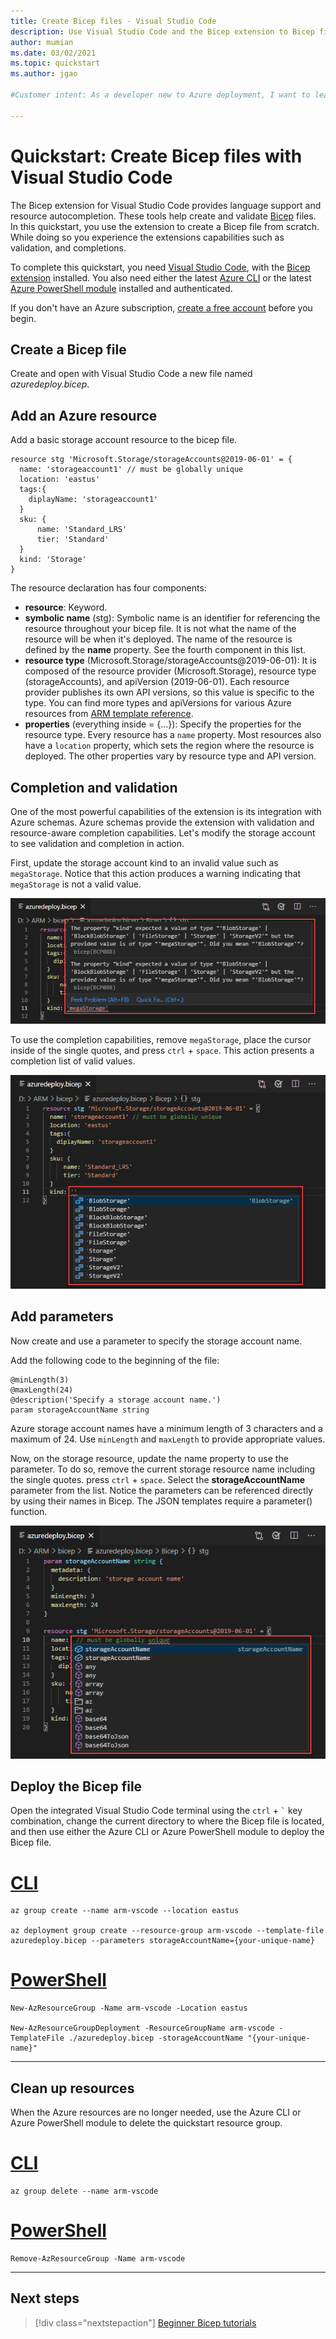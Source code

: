 ```yaml
---
title: Create Bicep files - Visual Studio Code
description: Use Visual Studio Code and the Bicep extension to Bicep files for deploy Azure resources
author: mumian
ms.date: 03/02/2021
ms.topic: quickstart
ms.author: jgao

#Customer intent: As a developer new to Azure deployment, I want to learn how to use Visual Studio Code to create and edit Bicep files, so I can use them to deploy Azure resources.

---
```


# Quickstart: Create Bicep files with Visual Studio Code

The Bicep extension for Visual Studio Code provides language support and resource autocompletion. These tools help create and validate [Bicep](./bicep-overview.md) files. In this quickstart, you use the extension to create a Bicep file from scratch. While doing so you experience the extensions capabilities such as validation, and completions.

To complete this quickstart, you need [Visual Studio Code](https://code.visualstudio.com/), with the [Bicep extension](https://marketplace.visualstudio.com/items?itemName=ms-azuretools.vscode-bicep) installed. You also need either the latest [Azure CLI](/cli/azure/?view=azure-cli-latest&preserve-view=true) or the latest [Azure PowerShell module](/powershell/azure/new-azureps-module-az?view=azps-3.7.0&preserve-view=true) installed and authenticated.

If you don't have an Azure subscription, [create a free account](https://azure.microsoft.com/free/) before you begin.

## Create a Bicep file

Create and open with Visual Studio Code a new file named *azuredeploy.bicep*.

## Add an Azure resource

Add a basic storage account resource to the bicep file.

```bicep
resource stg 'Microsoft.Storage/storageAccounts@2019-06-01' = {
  name: 'storageaccount1' // must be globally unique
  location: 'eastus'
  tags:{
    diplayName: 'storageaccount1'
  }
  sku: {
      name: 'Standard_LRS'
      tier: 'Standard'
  }
  kind: 'Storage'
}
```

The resource declaration has four components:

- **resource**: Keyword.
- **symbolic name** (stg): Symbolic name is an identifier for referencing the resource throughout your bicep file. It is not what the name of the resource will be when it's deployed. The name of the resource is defined by the **name** property.  See the fourth component in this list.
- **resource type** (Microsoft.Storage/storageAccounts@2019-06-01): It is composed of the resource provider (Microsoft.Storage), resource type (storageAccounts), and apiVersion (2019-06-01). Each resource provider publishes its own API versions, so this value is specific to the type. You can find more types and apiVersions for various Azure resources from [ARM template reference](/azure/templates/).
- **properties** (everything inside = {...}): Specify the properties for the resource type. Every resource has a `name` property. Most resources also have a `location` property, which sets the region where the resource is deployed. The other properties vary by resource type and API version.

## Completion and validation

One of the most powerful capabilities of the extension is its integration with Azure schemas. Azure schemas provide the extension with validation and resource-aware completion capabilities. Let's modify the storage account to see validation and completion in action.

First, update the storage account kind to an invalid value such as `megaStorage`. Notice that this action produces a warning indicating that `megaStorage` is not a valid value.

![Image showing an invalid storage configuration](./media/quickstart-create-bicep-use-visual-studio-code/azure-resource-manager-template-bicep-visual-studio-code-validation.png)

To use the completion capabilities, remove `megaStorage`, place the cursor inside of the single quotes, and press `ctrl` + `space`. This action presents a completion list of valid values.

![Image showing extension auto-completion](./media/quickstart-create-bicep-use-visual-studio-code/azure-resource-manager-template-bicep-visual-studio-code-auto-completion.png)

## Add parameters

Now create and use a parameter to specify the storage account name.

Add the following code to the beginning of the file:

```bicep
@minLength(3)
@maxLength(24)
@description('Specify a storage account name.')
param storageAccountName string
```

Azure storage account names have a minimum length of 3 characters and a maximum of 24. Use `minLength` and `maxLength` to provide appropriate values.

Now, on the storage resource, update the name property to use the parameter. To do so, remove the current storage resource name including the single quotes. press `ctrl` + `space`. Select the **storageAccountName** parameter from the list. Notice the parameters can be referenced directly by using their names in Bicep. The JSON templates require a parameter() function.

![Image showing auto-completion when using parameters in Bicep resources](./media/quickstart-create-bicep-use-visual-studio-code/azure-resource-manager-template-bicep-visual-studio-code-valid-param.png)

## Deploy the Bicep file

Open the integrated Visual Studio Code terminal using the `ctrl` + ```` ` ```` key combination, change the current directory to where the Bicep file is located, and then use either the Azure CLI or Azure PowerShell module to deploy the Bicep file.

# [CLI](#tab/CLI)

```azurecli
az group create --name arm-vscode --location eastus

az deployment group create --resource-group arm-vscode --template-file azuredeploy.bicep --parameters storageAccountName={your-unique-name}
```

# [PowerShell](#tab/PowerShell)

```azurepowershell
New-AzResourceGroup -Name arm-vscode -Location eastus

New-AzResourceGroupDeployment -ResourceGroupName arm-vscode -TemplateFile ./azuredeploy.bicep -storageAccountName "{your-unique-name}"
```

---

## Clean up resources

When the Azure resources are no longer needed, use the Azure CLI or Azure PowerShell module to delete the quickstart resource group.

# [CLI](#tab/CLI)

```azurecli
az group delete --name arm-vscode
```

# [PowerShell](#tab/PowerShell)

```azurepowershell
Remove-AzResourceGroup -Name arm-vscode
```

---

## Next steps

> [!div class="nextstepaction"]
> [Beginner Bicep tutorials](./bicep-tutorial-create-first-bicep.md)
